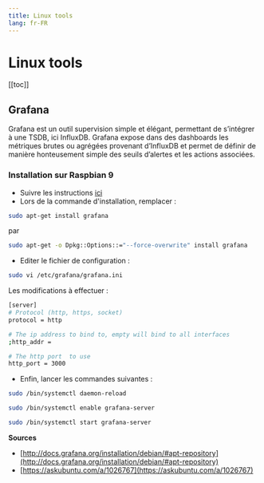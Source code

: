 ```yaml
---
title: Linux tools
lang: fr-FR
---
```


# Linux tools

[[toc]]

## Grafana

Grafana est un outil supervision simple et élégant, permettant de s’intégrer à une TSDB, ici InfluxDB. 
Grafana expose dans des dashboards les métriques brutes ou agrégées provenant d’InfluxDB et permet de définir 
de manière honteusement simple des seuils d’alertes et les actions associées.

### Installation sur Raspbian 9

- Suivre les instructions [ici](http://docs.grafana.org/installation/debian/#apt-repository)
- Lors de la commande d'installation, remplacer : 

```bash
sudo apt-get install grafana
```

par 

```bash
sudo apt-get -o Dpkg::Options::="--force-overwrite" install grafana
```

- Editer le fichier de configuration : 

```bash
sudo vi /etc/grafana/grafana.ini
```

Les modifications à effectuer :

```bash
[server]
# Protocol (http, https, socket)
protocol = http

# The ip address to bind to, empty will bind to all interfaces
;http_addr =

# The http port  to use
http_port = 3000
```

- Enfin, lancer les commandes suivantes : 

```bash
sudo /bin/systemctl daemon-reload

sudo /bin/systemctl enable grafana-server

sudo /bin/systemctl start grafana-server
```

**Sources**

- [http://docs.grafana.org/installation/debian/#apt-repository](http://docs.grafana.org/installation/debian/#apt-repository)
- [https://askubuntu.com/a/1026767](https://askubuntu.com/a/1026767)
